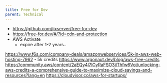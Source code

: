 ```yaml
---
title: Free for Dev
parent: Technical
---
```


- <https://github.com/jixserver/free-for-dev>
- <https://free-for.dev/#/?id=cdn-and-protection>
- AWS Activate
	- expire after 1-2 years..

https://www.f6s.com/company-deals/amazonwebservices/5k-in-aws-web-hosting-7962 - 5k credits
https://www.argonaut.dev/blog/aws-free-credits
https://community.aws/content/2aEQy4l7lCyRaFSO3jlThfw6Voi/unlocking-aws-credits-a-comprehensive-guide-to-maximize-cloud-savings-and-resources?lang=en
https://cloudvisor.co/aws-for-startups/